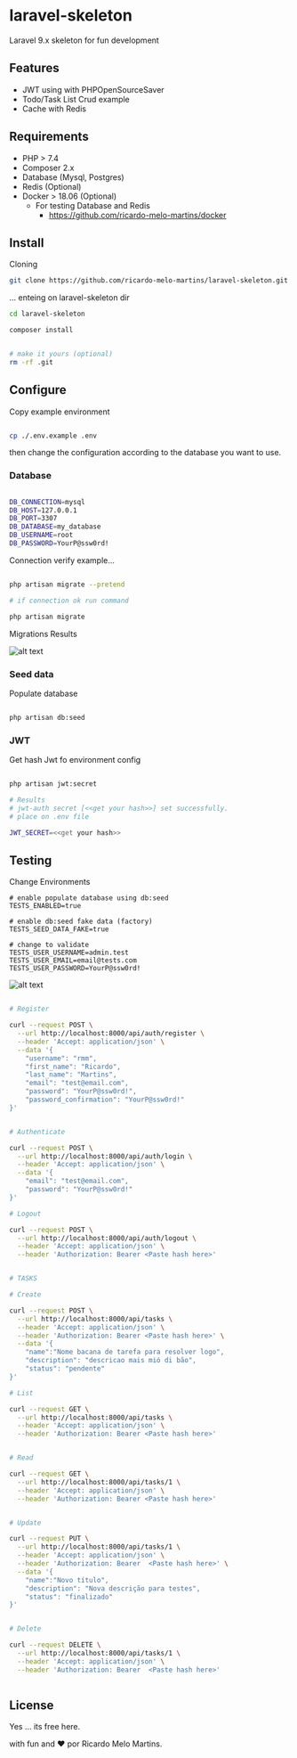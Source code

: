 # laravel-skeleton

Laravel 9.x skeleton for fun development

## Features

- JWT using with PHPOpenSourceSaver
- Todo/Task List Crud example
- Cache with Redis

## Requirements

- PHP > 7.4
- Composer 2.x
- Database (Mysql, Postgres)
- Redis (Optional)
- Docker > 18.06 (Optional)
    - For testing Database and Redis
      - https://github.com/ricardo-melo-martins/docker
    

## Install

Cloning

```bash
git clone https://github.com/ricardo-melo-martins/laravel-skeleton.git
```

... enteing on laravel-skeleton dir

```bash
cd laravel-skeleton

composer install


# make it yours (optional)
rm -rf .git

```


## Configure

Copy example environment

```bash

cp ./.env.example .env

```

then change the configuration according to the database you want to use.

### Database

```bash

DB_CONNECTION=mysql
DB_HOST=127.0.0.1
DB_PORT=3307
DB_DATABASE=my_database
DB_USERNAME=root
DB_PASSWORD=YourP@ssw0rd!

```

Connection verify example...

```bash

php artisan migrate --pretend 

# if connection ok run command

php artisan migrate

```

Migrations Results

![alt text](docs/images/migration-result.png)



### Seed data

Populate database

```bash

php artisan db:seed 

```

### JWT

Get hash Jwt fo environment config

```bash

php artisan jwt:secret

# Results
# jwt-auth secret [<<get your hash>>] set successfully.
# place on .env file

JWT_SECRET=<<get your hash>>

```


## Testing

Change Environments 

```
# enable populate database using db:seed
TESTS_ENABLED=true

# enable db:seed fake data (factory) 
TESTS_SEED_DATA_FAKE=true

# change to validate
TESTS_USER_USERNAME=admin.test
TESTS_USER_EMAIL=email@tests.com
TESTS_USER_PASSWORD=YourP@ssw0rd!

```




![alt text](docs/images/example-request.png)


```bash

# Register

curl --request POST \
  --url http://localhost:8000/api/auth/register \
  --header 'Accept: application/json' \
  --data '{
	"username": "rmm",
	"first_name": "Ricardo",
	"last_name": "Martins",
	"email": "test@email.com",
	"password": "YourP@ssw0rd!",
	"password_confirmation": "YourP@ssw0rd!"
}'


# Authenticate

curl --request POST \
  --url http://localhost:8000/api/auth/login \
  --header 'Accept: application/json' \
  --data '{
	"email": "test@email.com",
	"password": "YourP@ssw0rd!"
}'

# Logout

curl --request POST \
  --url http://localhost:8000/api/auth/logout \
  --header 'Accept: application/json' \
  --header 'Authorization: Bearer <Paste hash here>'


# TASKS

# Create

curl --request POST \
  --url http://localhost:8000/api/tasks \
  --header 'Accept: application/json' \
  --header 'Authorization: Bearer <Paste hash here>' \
  --data '{
	"name":"Nome bacana de tarefa para resolver logo",
	"description": "descricao mais mió di bão",
	"status": "pendente"
}'

# List

curl --request GET \
  --url http://localhost:8000/api/tasks \
  --header 'Accept: application/json' \
  --header 'Authorization: Bearer <Paste hash here>'


# Read

curl --request GET \
  --url http://localhost:8000/api/tasks/1 \
  --header 'Accept: application/json' \
  --header 'Authorization: Bearer <Paste hash here>'


# Update

curl --request PUT \
  --url http://localhost:8000/api/tasks/1 \
  --header 'Accept: application/json' \
  --header 'Authorization: Bearer  <Paste hash here>' \
  --data '{
	"name":"Novo título",
	"description": "Nova descrição para testes",
	"status": "finalizado"
}'


# Delete

curl --request DELETE \
  --url http://localhost:8000/api/tasks/1 \
  --header 'Accept: application/json' \
  --header 'Authorization: Bearer  <Paste hash here>'



```


## License
Yes ... its free here.

with fun and ❤️ por Ricardo Melo Martins.

